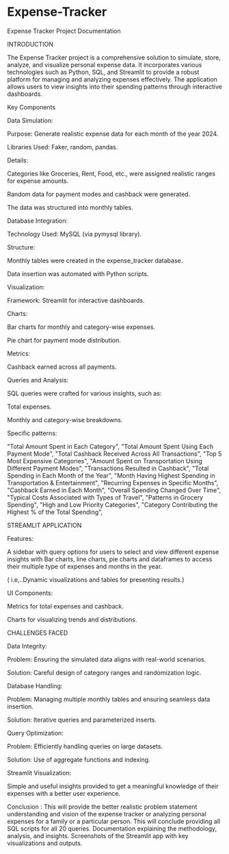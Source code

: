 # Expense-Tracker

Expense Tracker Project Documentation

INTRODUCTION

The Expense Tracker project is a comprehensive solution to simulate, store, analyze, and visualize personal expense data. It incorporates various technologies such as Python, SQL, and Streamlit to provide a robust platform for managing and analyzing expenses effectively. The application allows users to view insights into their spending patterns through interactive dashboards.

Key Components

Data Simulation:

Purpose: Generate realistic expense data for each month of the year 2024.

Libraries Used: Faker, random, pandas.

Details:

Categories like Groceries, Rent, Food, etc., were assigned realistic ranges for expense amounts.

Random data for payment modes and cashback were generated.

The data was structured into monthly tables.

Database Integration:

Technology Used: MySQL (via pymysql library).

Structure:

Monthly tables were created in the expense_tracker database.

Data insertion was automated with Python scripts.

Visualization:

Framework: Streamlit for interactive dashboards.

Charts:

Bar charts for monthly and category-wise expenses.

Pie chart for payment mode distribution.

Metrics:

Cashback earned across all payments.

Queries and Analysis:

SQL queries were crafted for various insights, such as:

Total expenses.

Monthly and category-wise breakdowns.

Specific patterns:

"Total Amount Spent in Each Category",
"Total Amount Spent Using Each Payment Mode",
"Total Cashback Received Across All Transactions",
"Top 5 Most Expensive Categories",
"Amount Spent on Transportation Using Different Payment Modes",
"Transactions Resulted in Cashback",
"Total Spending in Each Month of the Year",
"Month Having Highest Spending in Transportation & Entertainment",
"Recurring Expenses in Specific Months",
"Cashback Earned in Each Month",
"Overall Spending Changed Over Time",
"Typical Costs Associated with Types of Travel",
"Patterns in Grocery Spending",
"High and Low Priority Categories",
"Category Contributing the Highest % of the Total Spending",


STREAMLIT APPLICATION

Features:

A sidebar with query options for users to select and view different expense insights with Bar charts, line charts, pie charts and dataframes to access their multiple type of expenses and months in the year.

( i.e,..Dynamic visualizations and tables for presenting results.)

UI Components:

Metrics for total expenses and cashback.

Charts for visualizing trends and distributions.

CHALLENGES FACED

Data Integrity:

Problem: Ensuring the simulated data aligns with real-world scenarios.

Solution: Careful design of category ranges and randomization logic.

Database Handling:

Problem: Managing multiple monthly tables and ensuring seamless data insertion.

Solution: Iterative queries and parameterized inserts.

Query Optimization:

Problem: Efficiently handling queries on large datasets.

Solution: Use of aggregate functions and indexing.

Streamlit Visualization:

Simple and useful insights provided to get a meaningful knowledge of their expenses with a better user experience.

Conclusion :
This will provide the better realistic problem statement understanding and vision of the expense tracker or analyzing personal expenses for a family or a particular person.
This will conclude providing all SQL scripts for all 20 queries.
Documentation explaining the methodology, analysis, and insights.
Screenshots of the Streamlit app with key visualizations and outputs.


